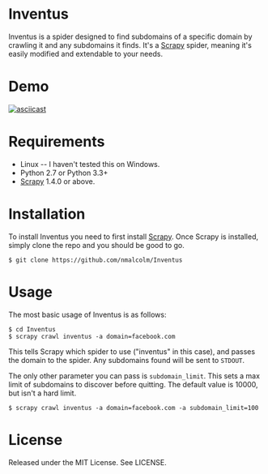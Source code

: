 # Inventus

Inventus is a spider designed to find subdomains of a specific domain by crawling it and any subdomains it finds. It's a [Scrapy](https://scrapy.org/) spider, meaning it's easily modified and extendable to your needs.

# Demo

[![asciicast](https://asciinema.org/a/PGIeEpEwZTUdgxrolBpCjljHL.png)](https://asciinema.org/a/PGIeEpEwZTUdgxrolBpCjljHL)

# Requirements

 - Linux -- I haven't tested this on Windows.
 - Python 2.7 or Python 3.3+
 - [Scrapy](https://scrapy.org/) 1.4.0 or above.

# Installation

To install Inventus you need to first install [Scrapy](https://scrapy.org/). Once Scrapy is installed, simply clone the repo and you should be good to go.

```
$ git clone https://github.com/nmalcolm/Inventus
```

# Usage

The most basic usage of Inventus is as follows:

```
$ cd Inventus
$ scrapy crawl inventus -a domain=facebook.com
```

This tells Scrapy which spider to use ("inventus" in this case), and passes the domain to the spider. Any subdomains found will be sent to `STDOUT`.

The only other parameter you can pass is `subdomain_limit`. This sets a max limit of subdomains to discover before quitting. The default value is 10000, but isn't a hard limit.

```
$ scrapy crawl inventus -a domain=facebook.com -a subdomain_limit=100
```

# License

Released under the MIT License. See LICENSE.